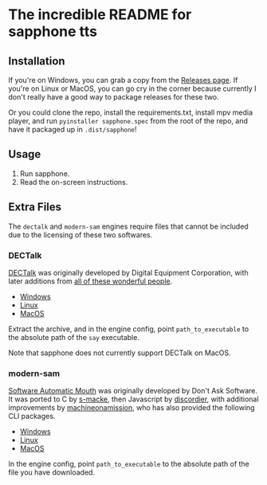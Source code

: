 # The incredible README for sapphone tts
## Installation
If you're on Windows, you can grab a copy from the
[Releases page](https://github.com/gelvetica/sapphone/releases/).
If you're on Linux or MacOS, you can go cry in the corner because currently I don't really have a good way to package releases for these two.

Or you could clone the repo, install the requirements.txt, install mpv media player, and run `pyinstaller sapphone.spec` from the root of the repo, and have it packaged up in `.dist/sapphone`!

## Usage
1. Run sapphone.
2. Read the on-screen instructions.

## Extra Files
The `dectalk` and `modern-sam` engines require files that cannot be included due to the licensing of these two softwares.

### DECTalk
[DECTalk](https://en.wikipedia.org/wiki/DECtalk)
was originally developed by Digital Equipment Corporation, with later additions from [all of these wonderful people](https://github.com/dectalk/dectalk/graphs/contributors).
- [Windows](https://github.com/dectalk/dectalk/releases/download/2023-10-30/vs6.zip)
- [Linux](https://github.com/dectalk/dectalk/releases/download/2023-10-30/ubuntu-latest.tar.gz)
- [MacOS](https://github.com/dectalk/dectalk/releases/download/2023-10-30/macos-latest.tar.gz)

Extract the archive, and in the engine config, point `path_to_executable` to the absolute path of the `say` executable.

Note that sapphone does not currently support DECTalk on MacOS.

### modern-sam
[Software Automatic Mouth](https://en.wikipedia.org/wiki/Software_Automatic_Mouth)
was originally developed by Don't Ask Software. It was ported to C by [s-macke](https://github.com/s-macke), then Javascript by [discordier](https://github.com/discordier),
with additional improvements by [machineonamission](https://github.com/machineonamission), who has also provided the following CLI packages.
- [Windows](https://github.com/machineonamission/sam-cli/releases/download/1.0.0/sam-win.exe)
- [Linux](https://github.com/machineonamission/sam-cli/releases/download/1.0.0/sam-linux)
- [MacOS](https://github.com/machineonamission/sam-cli/releases/download/1.0.0/sam-macos)

In the engine config, point `path_to_executable` to the absolute path of the file you have downloaded.
